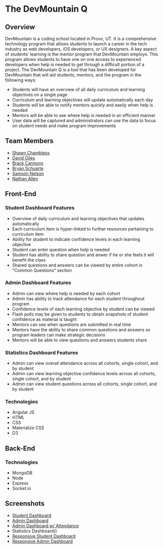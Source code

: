 # The DevMountain Q

## Overview
DevMountain is a coding school located in Provo, UT.  It is a comprehensive technology program that allows students to launch a career in the tech industry as web developers, iOS developers, or UX designers.  A key aspect of students’ learning is the mentor program that DevMountain employs.  This program allows students to have one on one access to experienced developers when help is needed to get through a difficult portion of a project.  The DevMountain Q is a tool that has been developed for DevMountain that will aid students, mentors, and the program in the following ways:

* Students will have an overview of all daily curriculum and learning objectives on a single page
 * Curriculum and learning objectives will update automatically each day
* Students will be able to notify mentors quickly and easily when help is needed
* Mentors will be able to see where help is needed in an efficient manner
* User data will be captured and administrators can use the data to focus on student needs and make program improvements

## Team Members

* [Shawn Chambless](https://github.com/ShawnChambless)
* [David Giles](https://github.com/jairuzu)
* [Brack Carmony](https://github.com/Kedirech)
* [Bryan Schuarte](https://github.com/Bryanschauerte)
* [Samson Nelson](https://github.com/SamsonNelson)
* [Nathan Allen](https://github.com/geekybiz)

## Front-End

### Student Dashboard Features

* Overview of daily curriculum and learning objectives that updates automatically
* Each curriculum item is hyper-linked to further resources pertaining to curriculum item
* Ability for student to indicate confidence levels in each learning objective
* Student can enter question when help is needed
* Student has ability to share question and anwer if he or she feels it will benefit the class
* Shared questions and answers can be viewed by entire cohort in "Common Questions" section

### Admin Dashboard Features

* Admin can view where help is needed by each cohort
* Admin has ability to track attendance for each student throughout program
* Confidence levels of each learning objective by student can be viewed 
* Flash polls may be given to students to obtain snapshots of student confidence as material is taught
* Mentors can see when questions are submitted in real time
* Mentors have the ability to share common questions and answers so program leaders can make strategic decisions
* Mentors will be able to view questions and answers students share

### Statistics Dashboard Features

* Admin can view overall attendance across all cohorts, single cohort, and by student
* Admin can view learning objective confidence levels across all cohorts, single cohort, and by student
* Admin can view student questions across all cohorts, single cohort, and by student

### Technologies
* Angular JS
* HTML
* CSS
* Materialize CSS
* D3

## Back-End

### Technologies
* MongoDB
* Node
* Express
* Socket.io

## Screenshots

* [Student Dashboard](http://i.imgur.com/PLvZVoE.png)
* [Admin Dashboard](http://i.imgur.com/dd4kSkX.png)
* [Admin Dashboard w/ Attendance](http://i.imgur.com/teQKNBL.png)
* Statistics Dashboard()
* [Responsive Student Dashboard](http://i.imgur.com/LutDqa5.png)
* [Responsive Admin Dashboard](http://i.imgur.com/pDGCwuJ.png)



